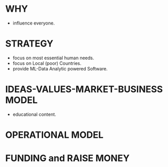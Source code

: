 # WHY
- influence everyone.
# STRATEGY
- focus on most essential human needs.
- focus on Local (poor) Countries.
- provide ML-Data Analytic powered Software.

# IDEAS-VALUES-MARKET-BUSINESS MODEL
- educational content.
# OPERATIONAL MODEL
# FUNDING and RAISE MONEY